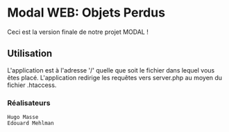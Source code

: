 # Modal WEB: Objets Perdus

Ceci est la version finale de notre projet MODAL !

## Utilisation

L'application est à l'adresse '/' quelle que soit le fichier dans lequel vous êtes placé. L'application redirige les requêtes vers server.php au moyen du fichier .htaccess.

### Réalisateurs

```Fait par
Hugo Masse
Edouard Mehlman
```
